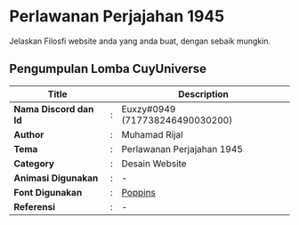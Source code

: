 # Perlawanan Perjajahan 1945

Jelaskan Filosfi website anda yang anda buat, dengan sebaik mungkin.

## Pengumpulan Lomba CuyUniverse

| Title                   |     | Description                                          |
| ----------------------- | --- | ---------------------------------------------------- |
| **Nama Discord dan Id** | :   | Euxzy#0949 (717738246490030200)                      |
| **Author**              | :   | Muhamad Rijal                                        |
| **Tema**                | :   | Perlawanan Perjajahan 1945                           |
| **Category**            | :   | Desain Website                                       |
| **Animasi Digunakan**   | :   | -                                                    |
| **Font Digunakan**      | :   | [Poppins](https://fonts.google.com/specimen/Poppins) |
| **Referensi**           | :   | -                                                    |
